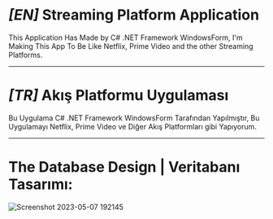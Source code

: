 # *[EN]* Streaming Platform Application
This Application Has Made by C# .NET Framework WindowsForm, I'm Making This App To Be Like Netflix, Prime Video and the other Streaming Platforms.
___

# *[TR]* Akış Platformu Uygulaması
Bu Uygulama C# .NET Framework WindowsForm Tarafından Yapılmıştır, Bu Uygulamayı Netflix, Prime Video ve Diğer Akış Platformları gibi Yapıyorum.
___

# The Database Design | Veritabanı Tasarımı:
![Screenshot 2023-05-07 192145](https://user-images.githubusercontent.com/81382692/236690497-049113af-43d4-488a-a739-52419d57fb96.png)
